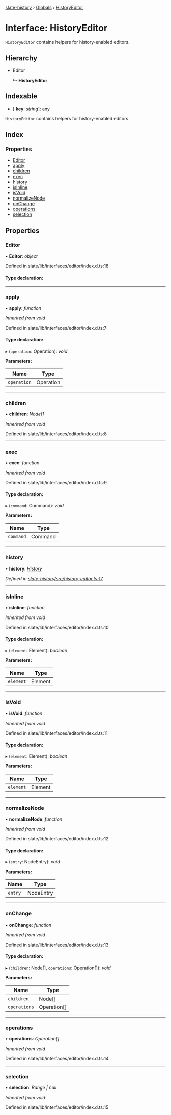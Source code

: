 [slate-history](../README.md) › [Globals](../globals.md) › [HistoryEditor](historyeditor.md)

# Interface: HistoryEditor

`HistoryEditor` contains helpers for history-enabled editors.

## Hierarchy

* Editor

  ↳ **HistoryEditor**

## Indexable

* \[ **key**: *string*\]: any

`HistoryEditor` contains helpers for history-enabled editors.

## Index

### Properties

* [Editor](historyeditor.md#editor)
* [apply](historyeditor.md#apply)
* [children](historyeditor.md#children)
* [exec](historyeditor.md#exec)
* [history](historyeditor.md#history)
* [isInline](historyeditor.md#isinline)
* [isVoid](historyeditor.md#isvoid)
* [normalizeNode](historyeditor.md#normalizenode)
* [onChange](historyeditor.md#onchange)
* [operations](historyeditor.md#operations)
* [selection](historyeditor.md#selection)

## Properties

###  Editor

• **Editor**: *object*

Defined in slate/lib/interfaces/editor/index.d.ts:18

#### Type declaration:

___

###  apply

• **apply**: *function*

*Inherited from void*

Defined in slate/lib/interfaces/editor/index.d.ts:7

#### Type declaration:

▸ (`operation`: Operation): *void*

**Parameters:**

Name | Type |
------ | ------ |
`operation` | Operation |

___

###  children

• **children**: *Node[]*

*Inherited from void*

Defined in slate/lib/interfaces/editor/index.d.ts:8

___

###  exec

• **exec**: *function*

*Inherited from void*

Defined in slate/lib/interfaces/editor/index.d.ts:9

#### Type declaration:

▸ (`command`: Command): *void*

**Parameters:**

Name | Type |
------ | ------ |
`command` | Command |

___

###  history

• **history**: *[History](history.md)*

*Defined in [slate-history/src/history-editor.ts:17](https://github.com/DamareYoh/slate/blob/26e8a411/packages/slate-history/src/history-editor.ts#L17)*

___

###  isInline

• **isInline**: *function*

*Inherited from void*

Defined in slate/lib/interfaces/editor/index.d.ts:10

#### Type declaration:

▸ (`element`: Element): *boolean*

**Parameters:**

Name | Type |
------ | ------ |
`element` | Element |

___

###  isVoid

• **isVoid**: *function*

*Inherited from void*

Defined in slate/lib/interfaces/editor/index.d.ts:11

#### Type declaration:

▸ (`element`: Element): *boolean*

**Parameters:**

Name | Type |
------ | ------ |
`element` | Element |

___

###  normalizeNode

• **normalizeNode**: *function*

*Inherited from void*

Defined in slate/lib/interfaces/editor/index.d.ts:12

#### Type declaration:

▸ (`entry`: NodeEntry): *void*

**Parameters:**

Name | Type |
------ | ------ |
`entry` | NodeEntry |

___

###  onChange

• **onChange**: *function*

*Inherited from void*

Defined in slate/lib/interfaces/editor/index.d.ts:13

#### Type declaration:

▸ (`children`: Node[], `operations`: Operation[]): *void*

**Parameters:**

Name | Type |
------ | ------ |
`children` | Node[] |
`operations` | Operation[] |

___

###  operations

• **operations**: *Operation[]*

*Inherited from void*

Defined in slate/lib/interfaces/editor/index.d.ts:14

___

###  selection

• **selection**: *Range | null*

*Inherited from void*

Defined in slate/lib/interfaces/editor/index.d.ts:15
